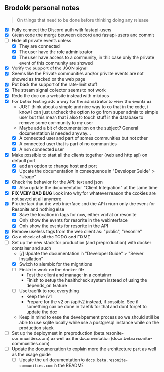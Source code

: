 ## Brodokk personal notes

> On things that need to be done before thinking doing any release

- [x] Fully connect the Discord auth with fastapi-users
- [x] Clean code the merge between discord and fastapi-users and commit
- [ ] Hide all private events unless
  - [x] They are connected
  - [x] The user have the role administrator
  - [x] The user have access to a community, in this case only the private event of this community are showed
- [x] Verify the support of the JSON signal
- [x] Seems like the Private communities and/or private events are not showed as tracked on the web page
- [x] Put back the support of the rate-limit stuff
- [x] The stream signal collector seems to not work
- [x] Redo the doc on a website instead with mkdocs
- [x] For better testing add a way for the admistrator to view the events as
  - JUST think about a simple and nice way to do that in the code, i know i can just uncheck the option to go from super admin to simple user but this mean that i also to touch stuff in the database to remove some community to my user
  - Maybe add a bit of documentation on the subject? General documentation is needed anyway...
  - [x] A connected user and part of somes communities but not other
  - [x] A connected user that is part of no communities
  - [x] A non connected user
- [x] Make possible to start all the clients together (web and http api) on default port
  - [x] add an option to change host and port
  - [x] Update the documentation in consequence in "Developer Guide" > "Usage"
- [x] Check the behavior for the API: text and json
  - [x] Also update the documentation "Client Integration" at the same time
- [x] **FIX VERY BAD BUG** Look into why for whatever reason the cookies are not saved at all anymore
- [x] Fix the fact that the web interface and the API return only the event for Resonite and nothing else
  - [x] Save the location in tags for now, either vrchat or resonite
  - [x] Only show the events for resonite in the webinterface
  - [x] Only show the events for resonite in the API
- [x] Remove useless tags from the web client as: "public", "resonite"
- [x] Go a check of all the TODO and FIXME
- [ ] Set up the new stack for production (and preproduction) with docker container and such
  - [/] Update the documentation in "Developer Guide" > "Server Installation"
  - [x] Switch to alembic for the migrations
  - [ ] Finish to work on the docker file
    - Test the client and manager in a container
    - Finish to setup the healthcheck system instead of using the depends_on feature
  - [ ] Use traefik to root everything
    - Keep the /v1
    - Prepare for the v2 on /api/v2 instead, if possible. See if something can be done in traefik for that and dont forget to update the doc
  - Keep in mind to ease the developement process so we should still be able to use sqlite locally while use a postgresql instance while on the production stack
- [ ] Set up the deployment in preproduction (beta.resonite-communities.com) as well as the documentation (docs.beta.resonite-communities.com)
- [ ] Update the documentation to explain more the architecture part as well as the usage guide
  - [ ] Update the url documentation to `docs.beta.resonite-communities.com` in the README